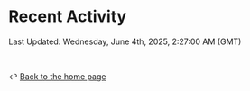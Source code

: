 # Recent Activity

<!--RECENT_ACTIVITY:start-->
<!--RECENT_ACTIVITY:end-->

<!--RECENT_ACTIVITY:last_update-->
Last Updated: Wednesday, June 4th, 2025, 2:27:00 AM (GMT)
<!--RECENT_ACTIVITY:last_update_end-->

<br>

↩️ [Back to the home page](/README.md)

